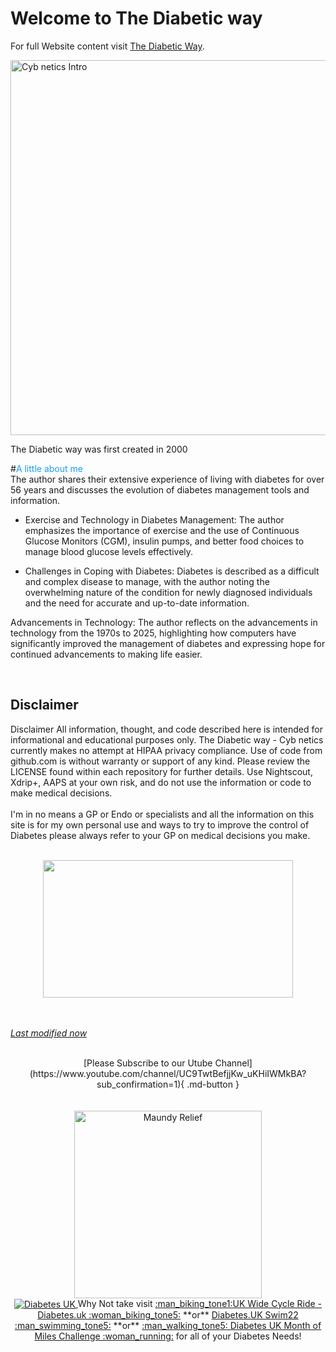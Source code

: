 <!-- this is  on github live server!
docs made by D.Galloway 2019- 2021
to see how to setup this see: https://www.mkdocs.org/user-guide/deploying-your-docs/
and also my notes in onenote Mkdocs to Github-->

# Welcome to The Diabetic way 

For full Website content visit [The Diabetic Way](https://www.thediabeticway.co.uk/index.php/en/).

<img width="600" height="600" border="0" align="center"  src="https://github.com/user-attachments/assets/d5aa56e7-2e85-4090-918c-bc2de84a2880" title="Cyb netics Intro"/>

The Diabetic way was first created in 2000

#<span style="color:#199CF4">A little about me </span> <br> 
The author shares their extensive experience of living with diabetes for over 56 years and discusses the evolution of diabetes management tools and information.

* Exercise and Technology in Diabetes Management: The author emphasizes the importance of exercise and the use of Continuous Glucose Monitors (CGM), insulin pumps, and better food choices to manage blood glucose levels effectively.<br>

* Challenges in Coping with Diabetes: Diabetes is described as a difficult and complex disease to manage, with the author noting the overwhelming nature of the condition for newly diagnosed individuals and the need for accurate and up-to-date information.<br>

Advancements in Technology: The author reflects on the advancements in technology from the 1970s to 2025, highlighting how computers have significantly improved the management of diabetes and expressing hope for continued advancements to making life easier.

<br>
 

## Disclaimer<br>

Disclaimer
All information, thought, and code described here is intended for informational and educational purposes only. The Diabetic way - Cyb netics currently makes no attempt
at HIPAA privacy compliance. Use of code from github.com is without warranty or support of any kind. Please review the LICENSE found within each 
repository for further details. Use Nightscout, Xdrip+, AAPS at your own risk, and do not use the information or code to make medical decisions.<br><br>
I'm in no means a GP or Endo or specialists and all the information on this site is for my own personal use and ways to try to improve the control of Diabetes please always refer to your GP on medical decisions you make.<br>
<br>
<center>
<img src="https://media.giphy.com/media/7lcMTfXfU33mwg9sPW/giphy.gif" width="400" height="220" /></center><br>

<br>

[*Last modified now*](https://github.com/NightscoutFoundation/xDrip/releases)

<br>


<center>
[Please Subscribe to our Utube Channel](https://www.youtube.com/channel/UC9TwtBefjjKw_uKHiIWMkBA?sub_confirmation=1){ .md-button } </center><br><br>

<a href="https://maundyrelief.org.uk/" target="_blank">
 <center> <img width="300" height="auto" border="0" align="center"  src="https://github.com/user-attachments/assets/585dd221-4f22-4e83-978d-3eedb39d3ca9" title="Maundy Relief"/>

<br>
<a href="https://www.diabetes.org.uk/" target="_blank">
 <center> <img width="auto" height="auto" border="0" align="center"  src="https://github.com/user-attachments/assets/21b87537-f1fa-4e01-904c-132085884544" title="Diabetes UK"/>
</a>               Why Not take visit <a href="https://www.diabetes.org.uk/support-us/fundraise/fundraising-events/pedal-for-progress" target="_blank">  :man_biking_tone1:UK Wide Cycle Ride - Diabetes.uk :woman_biking_tone5:</a> **or** <a href="https://swim22.diabetes.org.uk/?fbclid=IwAR3XSygKTkbU7l_Xgu88WU3Q3EYFrFoAj1STvQTVz_6X-xthmjqOUWMTiww" target="_blank">Diabetes.UK Swim22 :man_swimming_tone5:</a> **or** <a href="https://www.diabetes.org.uk/support-us/fundraise/fundraising-events/60-miles-challenge" target="_blank">:man_walking_tone5: Diabetes UK Month of Miles Challenge :woman_running:</a> for all of your Diabetes Needs!
</center>